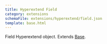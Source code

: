 ```yaml
---
title: Hyperextend Field
category: extensions
schemaFile: extensions/hyperextend/field.json
template: base.html
---
```


Field Hyperextend object. Extends [Base](/extensions/hyperextend/field).